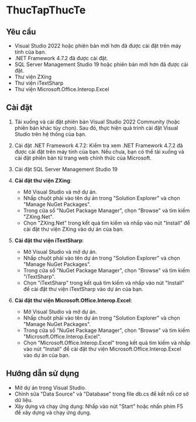# ThucTapThucTe
## Yêu cầu

- Visual Studio 2022 hoặc phiên bản mới hơn đã được cài đặt trên máy tính của bạn.
- .NET Framework 4.7.2 đã được cài đặt.
- SQL Server Management Studio 19 hoặc phiên bản mới hơn đã được cài đặt.
- Thư viện ZXing
- Thư viện iTextSharp
- Thư viện Microsoft.Office.Interop.Excel

## Cài đặt

1. Tải xuống và cài đặt phiên bản Visual Studio 2022 Community (hoặc phiên bản khác tùy chọn). Sau đó, thực hiện quá trình cài đặt Visual Studio trên hệ thống của bạn.

2. Cài đặt .NET Framework 4.7.2: Kiểm tra xem .NET Framework 4.7.2 đã được cài đặt trên máy tính của bạn. Nếu chưa, bạn có thể tải xuống và cài đặt phiên bản từ trang web chính thức của Microsoft.

3. Cài đặt SQL Server Management Studio 19

4. **Cài đặt thư viện ZXing**:
   - Mở Visual Studio và mở dự án.
   - Nhấp chuột phải vào tên dự án trong "Solution Explorer" và chọn "Manage NuGet Packages".
   - Trong cửa sổ "NuGet Package Manager", chọn "Browse" và tìm kiếm "ZXing.Net".
   - Chọn "ZXing.Net" trong kết quả tìm kiếm và nhấp vào nút "Install" để cài đặt thư viện ZXing vào dự án của bạn.

5. **Cài đặt thư viện iTextSharp**:
   - Mở Visual Studio và mở dự án.
   - Nhấp chuột phải vào tên dự án trong "Solution Explorer" và chọn "Manage NuGet Packages".
   - Trong cửa sổ "NuGet Package Manager", chọn "Browse" và tìm kiếm "iTextSharp".
   - Chọn "iTextSharp" trong kết quả tìm kiếm và nhấp vào nút "Install" để cài đặt thư viện iTextSharp vào dự án của bạn.

6. **Cài đặt thư viện Microsoft.Office.Interop.Excel**:
   - Mở Visual Studio và mở dự án.
   - Nhấp chuột phải vào tên dự án trong "Solution Explorer" và chọn "Manage NuGet Packages".
   - Trong cửa sổ "NuGet Package Manager", chọn "Browse" và tìm kiếm "Microsoft.Office.Interop.Excel".
   - Chọn "Microsoft.Office.Interop.Excel" trong kết quả tìm kiếm và nhấp vào nút "Install" để cài đặt thư viện Microsoft.Office.Interop.Excel vào dự án của bạn.

## Hướng dẫn sử dụng

- Mở dự án trong Visual Studio.
- Chỉnh sửa "Data Source" và "Database" trong file db.cs để kết nối cơ sở dữ liệu.
- Xây dựng và chạy ứng dụng: Nhấp vào nút "Start" hoặc nhấn phím F5 để xây dựng và chạy ứng dụng.





